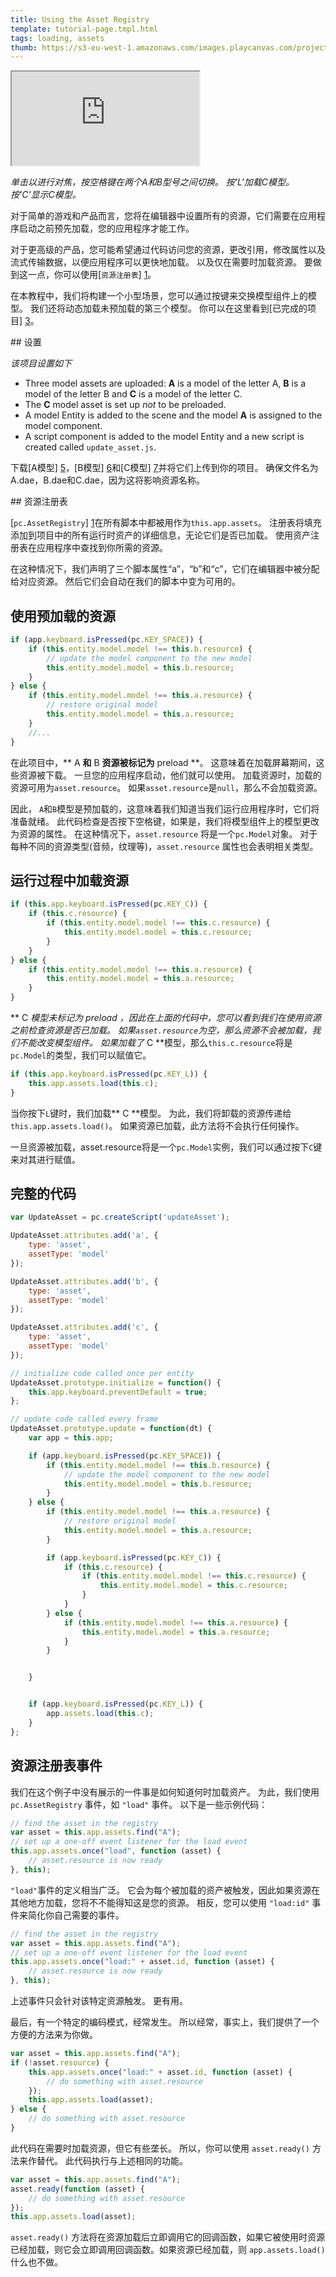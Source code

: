 ```yaml
---
title: Using the Asset Registry
template: tutorial-page.tmpl.html
tags: loading, assets
thumb: https://s3-eu-west-1.amazonaws.com/images.playcanvas.com/projects/12/406036/U2FYM6-image-75.jpg
---
```


<iframe src="https://playcanv.as/p/QwDM4qaF/"></iframe>

*单击以进行对焦，按空格键在两个A和B型号之间切换。 按'L'加载C模型。 按'C'显示C模型。*

对于简单的游戏和产品而言，您将在编辑器中设置所有的资源，它们需要在应用程序启动之前预先加载，您的应用程序才能工作。

对于更高级的产品，您可能希望通过代码访问您的资源，更改引用，修改属性以及流式传输数据，以便应用程序可以更快地加载。 以及仅在需要时加载资源。 要做到这一点，你可以使用[`资源注册表`] [1]。

在本教程中，我们将构建一个小型场景，您可以通过按键来交换模型组件上的模型。 我们还将动态加载未预加载的第三个模型。 你可以在这里看到[已完成的项目] [3]。

## 设置

*该项目设置如下*

* Three model assets are uploaded: **A** is a model of the letter A, **B** is a model of the letter B and **C** is a model of the letter C.
* The **C** model asset is set up *not* to be preloaded.
* A model Entity is added to the scene and the model **A** is assigned to the model component.
* A script component is added to the model Entity and a new script is created called `update_asset.js`.

下载[A模型] [5]，[B模型] [6]和[C模型] [7]并将它们上传到你的项目。 确保文件名为A.dae，B.dae和C.dae，因为这将影响资源名称。

## 资源注册表

[`pc.AssetRegistry`] [1]在所有脚本中都被用作为`this.app.assets`。 注册表将填充添加到项目中的所有运行时资产的详细信息，无论它们是否已加载。 使用资产注册表在应用程序中查找到你所需的资源。

在这种情况下，我们声明了三个脚本属性“a”，“b”和“c”，它们在编辑器中被分配给对应资源。 然后它们会自动在我们的脚本中变为可用的。

## 使用预加载的资源

```javascript
if (app.keyboard.isPressed(pc.KEY_SPACE)) {
    if (this.entity.model.model !== this.b.resource) {
        // update the model component to the new model
        this.entity.model.model = this.b.resource;
    }
} else {
    if (this.entity.model.model !== this.a.resource) {
        // restore original model
        this.entity.model.model = this.a.resource;
    }
    //...
}
```

在此项目中，** A **和** B **资源被标记为** preload **。 这意味着在加载屏幕期间，这些资源被下载。 一旦您的应用程序启动，他们就可以使用。 加载资源时，加载的资源可用为`asset.resource`。 如果`asset.resource`是`null`，那么不会加载资源。

因此， `A`和`B`模型是预加载的，这意味着我们知道当我们运行应用程序时，它们将准备就绪。 此代码检查是否按下空格键，如果是，我们将模型组件上的模型更改为资源的属性。 在这种情况下，`asset.resource` 将是一个`pc.Model`对象。 对于每种不同的资源类型(音频，纹理等)，`asset.resource` 属性也会表明相关类型。

## 运行过程中加载资源

```javascript
if (this.app.keyboard.isPressed(pc.KEY_C)) {
    if (this.c.resource) {
        if (this.entity.model.model !== this.c.resource) {
            this.entity.model.model = this.c.resource;
        }
    }
} else {
    if (this.entity.model.model !== this.a.resource) {
        this.entity.model.model = this.a.resource;
    }
}
```

** C **模型未标记为* preload *，因此在上面的代码中，您可以看到我们在使用资源之前检查资源是否已加载。 如果`asset.resource`为空，那么资源不会被加载，我们不能改变模型组件。 如果加载了** C **模型，那么`this.c.resource`将是`pc.Model`的类型，我们可以赋值它。

```javascript
if (this.app.keyboard.isPressed(pc.KEY_L)) {
    this.app.assets.load(this.c);
}
```

当你按下`L`键时，我们加载** C **模型。 为此，我们将卸载的资源传递给`this.app.assets.load()`。 如果资源已加载，此方法将不会执行任何操作。

一旦资源被加载，asset.resource将是一个`pc.Model`实例，我们可以通过按下`C`键来对其进行赋值。

## 完整的代码

```javascript
var UpdateAsset = pc.createScript('updateAsset');

UpdateAsset.attributes.add('a', {
    type: 'asset',
    assetType: 'model'
});

UpdateAsset.attributes.add('b', {
    type: 'asset',
    assetType: 'model'
});

UpdateAsset.attributes.add('c', {
    type: 'asset',
    assetType: 'model'
});

// initialize code called once per entity
UpdateAsset.prototype.initialize = function() {
    this.app.keyboard.preventDefault = true;
};

// update code called every frame
UpdateAsset.prototype.update = function(dt) {
    var app = this.app;

    if (app.keyboard.isPressed(pc.KEY_SPACE)) {
        if (this.entity.model.model !== this.b.resource) {
            // update the model component to the new model
            this.entity.model.model = this.b.resource;
        }
    } else {
        if (this.entity.model.model !== this.a.resource) {
            // restore original model
            this.entity.model.model = this.a.resource;
        }

        if (app.keyboard.isPressed(pc.KEY_C)) {
            if (this.c.resource) {
                if (this.entity.model.model !== this.c.resource) {
                    this.entity.model.model = this.c.resource;
                }
            }
        } else {
            if (this.entity.model.model !== this.a.resource) {
                this.entity.model.model = this.a.resource;
            }
        }


    }


    if (app.keyboard.isPressed(pc.KEY_L)) {
        app.assets.load(this.c);
    }
};
```

## 资源注册表事件

我们在这个例子中没有展示的一件事是如何知道何时加载资产。 为此，我们使用`pc.AssetRegistry` 事件，如 `"load"` 事件。 以下是一些示例代码：

```javascript
// find the asset in the registry
var asset = this.app.assets.find("A");
// set up a one-off event listener for the load event
this.app.assets.once("load", function (asset) {
    // asset.resource is now ready
}, this);
```

 `"load"`事件的定义相当广泛。 它会为每个被加载的资产被触发，因此如果资源在其他地方加载，您将不不能得知这是您的资源。 相反，您可以使用 `"load:id"` 事件来简化你自己需要的事件。

```javascript
// find the asset in the registry
var asset = this.app.assets.find("A");
// set up a one-off event listener for the load event
this.app.assets.once("load:" + asset.id, function (asset) {
    // asset.resource is now ready
}, this);
```

上述事件只会针对该特定资源触发。 更有用。

最后，有一个特定的编码模式，经常发生。 所以经常，事实上，我们提供了一个方便的方法来为你做。

```javascript
var asset = this.app.assets.find("A");
if (!asset.resource) {
    this.app.assets.once("load:" + asset.id, function (asset) {
        // do something with asset.resource
    });
    this.app.assets.load(asset);
} else {
    // do something with asset.resource
}
```

此代码在需要时加载资源，但它有些垄长。 所以，你可以使用 `asset.ready()` 方法来作替代。 此代码执行与上述相同的功能。

```javascript
var asset = this.app.assets.find("A");
asset.ready(function (asset) {
    // do something with asset.resource
});
this.app.assets.load(asset);
```

`asset.ready()` 方法将在资源加载后立即调用它的回调函数，如果它被使用时资源已经加载，则它会立即调用回调函数。如果资源已经加载，则 `app.assets.load()` 什么也不做。

[1]: /en/api/pc.AssetRegistry.html
[3]: https://playcanvas.com/project/406036
[5]: /downloads/tutorials/A.dae
[6]: /downloads/tutorials/B.dae
[7]: /downloads/tutorials/C.dae

